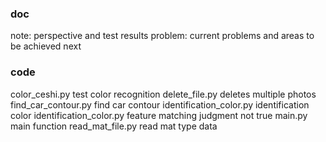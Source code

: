 ### doc
note: perspective and test results
problem: current problems and areas to be achieved next

### code
color_ceshi.py test color recognition
delete_file.py deletes multiple photos
find_car_contour.py find car contour
identification_color.py identification color
identification_color.py feature matching judgment not true
main.py main function
read_mat_file.py read mat type data
